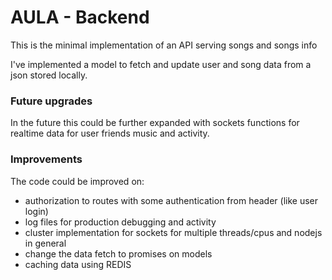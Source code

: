 # AULA - Backend

This is the minimal implementation of an API serving songs and songs info

I've implemented a model to fetch and update user and song data from a json stored locally.

### Future upgrades
In the future this could be further expanded with sockets functions for realtime data for user friends music and activity.

### Improvements
The code could be improved on:
* authorization to routes with some authentication from header (like user login)
* log files for production debugging and activity
* cluster implementation for sockets for multiple threads/cpus and nodejs in general
* change the data fetch to promises on models
* caching data using REDIS

